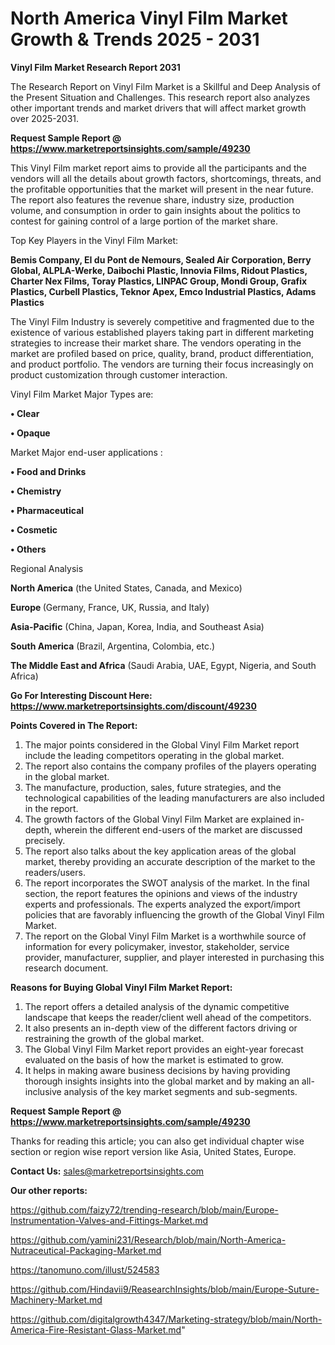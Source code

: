 # North America Vinyl Film Market Growth & Trends 2025 - 2031

<strong>Vinyl Film Market Research Report 2031</strong>

The Research Report on Vinyl Film Market is a Skillful and Deep Analysis of the Present Situation and Challenges. This research report also analyzes other important trends and market drivers that will affect market growth over 2025-2031.

<strong>Request Sample Report @ <a href=https://www.marketreportsinsights.com/sample/49230>https://www.marketreportsinsights.com/sample/49230</a></strong>

This Vinyl Film market report aims to provide all the participants and the vendors will all the details about growth factors, shortcomings, threats, and the profitable opportunities that the market will present in the near future. The report also features the revenue share, industry size, production volume, and consumption in order to gain insights about the politics to contest for gaining control of a large portion of the market share.

Top Key Players in the Vinyl Film Market:

<strong>Bemis Company, EI du Pont de Nemours, Sealed Air Corporation, Berry Global, ALPLA-Werke, Daibochi Plastic, Innovia Films, Ridout Plastics, Charter Nex Films, Toray Plastics, LINPAC Group, Mondi Group, Grafix Plastics, Curbell Plastics, Teknor Apex, Emco Industrial Plastics, Adams Plastics</strong>

The Vinyl Film Industry is severely competitive and fragmented due to the existence of various established players taking part in different marketing strategies to increase their market share. The vendors operating in the market are profiled based on price, quality, brand, product differentiation, and product portfolio. The vendors are turning their focus increasingly on product customization through customer interaction.

Vinyl Film Market Major Types are:

<strong>•  Clear

•  Opaque</strong>

Market Major end-user applications :

<strong>•  Food and Drinks

•  Chemistry

•  Pharmaceutical

•  Cosmetic

•  Others</strong>

Regional Analysis

</u><strong><b>North America</b></strong> (the United States, Canada, and Mexico)

<strong><b>Europe </b></strong>(Germany, France, UK, Russia, and Italy)

<strong><b>Asia-Pacific</b></strong> (China, Japan, Korea, India, and Southeast Asia)

<strong><b>South America</b></strong> (Brazil, Argentina, Colombia, etc.)

<strong><b>The Middle East and Africa</b></strong> (Saudi Arabia, UAE, Egypt, Nigeria, and South Africa)

<strong>Go For Interesting Discount Here: <a href=https://www.marketreportsinsights.com/discount/49230>https://www.marketreportsinsights.com/discount/49230</a></strong>

<strong>Points Covered in The Report:</strong>
<ol>
  <li>The major points considered in the Global Vinyl Film Market report include the leading competitors operating in the global market.</li>
  <li>The report also contains the company profiles of the players operating in the global market.</li>
  <li>The manufacture, production, sales, future strategies, and the technological capabilities of the leading manufacturers are also included in the report.</li>
  <li>The growth factors of the Global Vinyl Film Market are explained in-depth, wherein the different end-users of the market are discussed precisely.</li>
  <li>The report also talks about the key application areas of the global market, thereby providing an accurate description of the market to the readers/users.</li>
  <li>The report incorporates the SWOT analysis of the market. In the final section, the report features the opinions and views of the industry experts and professionals. The experts analyzed the export/import policies that are favorably influencing the growth of the Global Vinyl Film Market.</li>
  <li>The report on the Global Vinyl Film Market is a worthwhile source of information for every policymaker, investor, stakeholder, service provider, manufacturer, supplier, and player interested in purchasing this research document.</li>
</ol>
<strong>Reasons for Buying Global Vinyl Film Market Report:</strong>

<ol>
  <li>The report offers a detailed analysis of the dynamic competitive landscape that keeps the reader/client well ahead of the competitors.</li>
  <li>It also presents an in-depth view of the different factors driving or restraining the growth of the global market.</li>
  <li>The Global Vinyl Film Market report provides an eight-year forecast evaluated on the basis of how the market is estimated to grow.</li>
  <li>It helps in making aware business decisions by having providing thorough insights insights into the global market and by making an all-inclusive analysis of the key market segments and sub-segments.</li>
</ol>
<strong>Request Sample Report @ <a href=https://www.marketreportsinsights.com/sample/49230>https://www.marketreportsinsights.com/sample/49230</a></strong>


Thanks for reading this article; you can also get individual chapter wise section or region wise report version like Asia, United States, Europe.

<strong>Contact Us:</strong>
sales@marketreportsinsights.com

<strong>Our other reports:</strong>

<a href=https://github.com/faizy72/trending-research/blob/main/Europe-Instrumentation-Valves-and-Fittings-Market.md>https://github.com/faizy72/trending-research/blob/main/Europe-Instrumentation-Valves-and-Fittings-Market.md</a>

<a href=https://github.com/yamini231/Research/blob/main/North-America-Nutraceutical-Packaging-Market.md>https://github.com/yamini231/Research/blob/main/North-America-Nutraceutical-Packaging-Market.md</a>

<a href=https://tanomuno.com/illust/524583>https://tanomuno.com/illust/524583</a>

<a href=https://github.com/Hindavii9/ReasearchInsights/blob/main/Europe-Suture-Machinery-Market.md>https://github.com/Hindavii9/ReasearchInsights/blob/main/Europe-Suture-Machinery-Market.md</a>

<a href=https://github.com/digitalgrowth4347/Marketing-strategy/blob/main/North-America-Fire-Resistant-Glass-Market.md>https://github.com/digitalgrowth4347/Marketing-strategy/blob/main/North-America-Fire-Resistant-Glass-Market.md</a>"
